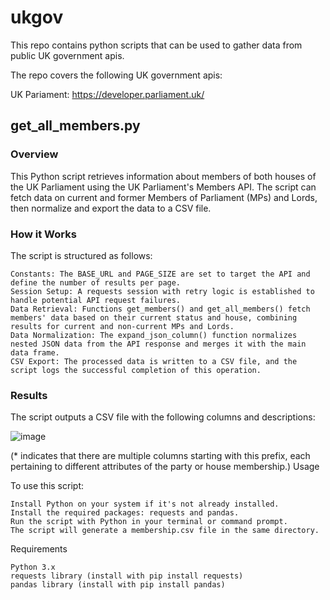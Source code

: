 # ukgov
This repo contains python scripts that can be used to gather data from public UK government apis.

The repo covers the following UK government apis:

UK Pariament: https://developer.parliament.uk/



## get_all_members.py
### Overview

This Python script retrieves information about members of both houses of the UK Parliament using the UK Parliament's Members API. The script can fetch data on current and former Members of Parliament (MPs) and Lords, then normalize and export the data to a CSV file.

### How it Works

The script is structured as follows:

    Constants: The BASE_URL and PAGE_SIZE are set to target the API and define the number of results per page.
    Session Setup: A requests session with retry logic is established to handle potential API request failures.
    Data Retrieval: Functions get_members() and get_all_members() fetch members' data based on their current status and house, combining results for current and non-current MPs and Lords.
    Data Normalization: The expand_json_column() function normalizes nested JSON data from the API response and merges it with the main data frame.
    CSV Export: The processed data is written to a CSV file, and the script logs the successful completion of this operation.

### Results

The script outputs a CSV file with the following columns and descriptions:

![image](https://github.com/twostepsleft/ukgov/assets/30218592/33ead10e-b888-4c38-85c9-042b631589cc)

(* indicates that there are multiple columns starting with this prefix, each pertaining to different attributes of the party or house membership.)
Usage

To use this script:

    Install Python on your system if it's not already installed.
    Install the required packages: requests and pandas.
    Run the script with Python in your terminal or command prompt.
    The script will generate a membership.csv file in the same directory.

Requirements

    Python 3.x
    requests library (install with pip install requests)
    pandas library (install with pip install pandas)


